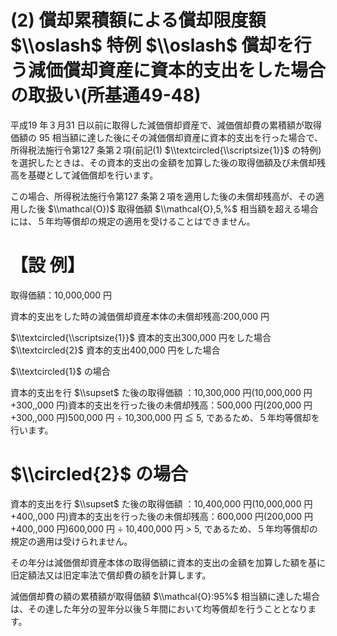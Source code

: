 # (2) 償却累積額による償却限度額 $\\oslash$ 特例 $\\oslash$ 償却を行う減価償却資産に資本的支出をした場合の取扱い(所基通49-48)

平成19 年３月31 日以前に取得した減価償却資産で、減価償却費の累積額が取得価額の $95%$ 相当額に達した後にその減価償却資産に資本的支出を行った場合で、所得税法施行令第127 条第２項(前記(1) $\\textcircled{\\scriptsize{1}}$ の特例)を選択したときは、その資本的支出の金額を加算した後の取得価額及び未償却残高を基礎として減価償却を行います。

この場合、所得税法施行令第127 条第２項を適用した後の未償却残高が、その適用した後 $\\mathcal{O})$ 取得価額 $\\mathcal{O},5,%$ 相当額を超える場合には、５年均等償却の規定の適用を受けることはできません。

# 【設 例】

取得価額：10,000,000 円

資本的支出をした時の減価償却資産本体の未償却残高:200,000 円

$\\textcircled{\\scriptsize{1}}$ 資本的支出300,000 円をした場合 $\\textcircled{2}$ 資本的支出400,000 円をした場合

$\\textcircled{1}$ の場合

資本的支出を行 $\\supset$ た後の取得価額 ：10,300,000 円(10,000,000 円 $+300,,000$ 円)資本的支出を行った後の未償却残高：500,000 円(200,000 円 $+300,,000$ 円)500,000 円 ÷ 10,300,000 円 ≦ $5,%$ であるため、５年均等償却を行います。

# $\\circled{2}$ の場合

資本的支出を行 $\\supset$ た後の取得価額 ：10,400,000 円(10,000,000 円 $+400,,000$ 円)資本的支出を行った後の未償却残高：600,000 円(200,000 円 $+400,,000$ 円)600,000 円 ÷ 10,400,000 円 $>$ $5,%$ であるため、５年均等償却の規定の適用は受けられません。

その年分は減価償却資産本体の取得価額に資本的支出の金額を加算した額を基に旧定額法又は旧定率法で償却費の額を計算します。

減価償却費の額の累積額が取得価額 $\\mathcal{O}:95%$ 相当額に達した場合は、その達した年分の翌年分以後５年間において均等償却を行うこととなります。